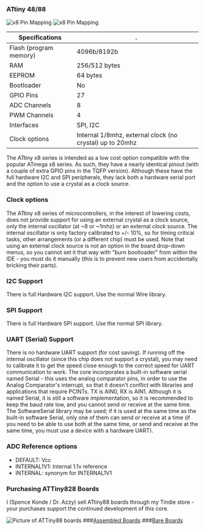 
### ATtiny 48/88
![x8 Pin Mapping](http://drazzy.com/e/img/PinoutT88x.jpg "Arduino Pin Mapping for ATtiny 88/48 in TQFP")
![x8 Pin Mapping](http://drazzy.com/e/img/PinoutT88-PU.jpg "Arduino Pin Mapping for ATtiny 88/48 in DIP")


 Specifications |  .
------------ | -------------
Flash (program memory)   | 4096b/8192b
RAM  | 256/512 bytes
EEPROM | 64 bytes
Bootloader | No
GPIO Pins | 27
ADC Channels | 8
PWM Channels | 4
Interfaces | SPI, I2C
Clock options | Internal 1/8mhz, external clock (no crystal) up to 20mhz

The ATtiny x8 series is intended as a low cost option compatible with the popular ATmega x8 series. As such, they have a nearly identical pinout (with a couple of extra GPIO pins in the TQFP version). Although these have the full hardware I2C and SPI peripherals, they lack both a hardware serial port and the option to use a crystal as a clock source. 


### Clock options
The ATtiny x8 series of microcontrollers, in the interest of lowering costs, does not provide support for using an external crystal as a clock source, only the internal oscillator (at ~8 or ~1mhz) or an external *clock* source. The internal oscillator is only factory calibrated to +/- 10%, so for timing critical tasks, other arrangements (or a different chip) must be used. Note that using an external clock source is not an option in the board drop-down menus, so you cannot set it that way with "burn bootloader" from within the IDE - you must do it manually (this is to prevent new users from accidentally bricking their parts).

### I2C Support
There is full Hardware I2C support. Use the normal Wire library. 

### SPI Support
There is full Hardware SPI support. Use the normal SPI library. 

### UART (Serial) Support
There is no hardware UART support (for cost saving). If running off the internal oscillator (since this chip does not support a crystal), you may need to calibrate it to get the speed close enough to the correct speed for UART communication to work. The core incorporates a built-in software serial named Serial - this uses the analog comparator pins, in order to use the Analog Comparator's interrupt, so that it doesn't conflict with libraries and applications that require PCINTs.  TX is AIN0, RX is AIN1. Although it is named Serial, it is still a software implementation, so it is recommended to keep the baud rate low, and you cannot send or receive at the same time. The SoftwareSerial library may be used; if it is used at the same time as the built-in software Serial, only one of them can send *or* receive at a time (if you need to be able to use both at the same time, or send and receive at the same time, you must use a device with a hardware UART). 

### ADC Reference options
* DEFAULT: Vcc
* INTERNAL1V1: Internal 1.1v reference
* INTERNAL: synonym for INTERNAL1V1

### Purchasing ATTiny828 Boards
I (Spence Konde / Dr. Azzy) sell ATtiny88 boards through my Tindie store - your purchases support the continued development of this core. 

![Picture of ATTiny88 boards](https://d3s5r33r268y59.cloudfront.net/77443/products/thumbs/2016-05-18T04:57:39.963Z-AZB-8_V2_Asy.png.855x570_q85_pad_rcrop.png)
###[Assembled Boards](https://www.tindie.com/products/DrAzzy/attiny88-or-828-breakout-board-assembled/)
###[Bare Boards](https://www.tindie.com/products/DrAzzy/atmega-x8attiny-x8828atmega-x8pb-breakout/)
